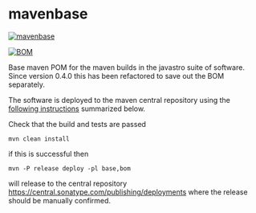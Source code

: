 # mavenbase


[![mavenbase](https://img.shields.io/maven-central/v/org.javastro/javastro-mavenbase.svg?label=javastro-mavenbase)](https://search.maven.org/artifact/org.javastro/javastro-mavenbase/)

[![BOM](https://img.shields.io/maven-central/v/org.javastro/bom.svg?label=BOM)](https://search.maven.org/artifact/org.javastro/bom/)

Base maven POM for the maven builds in the javastro suite of software. Since version 0.4.0 this has been refactored to save out the BOM separately.

The  software  is deployed to the maven central 
repository using the [following instructions](http://central.sonatype.org/pages/apache-maven.html)
summarized below.
   
Check that the build and tests are passed

	mvn clean install

if this is successful then

	mvn -P release deploy -pl base,bom

will release to the central repository https://central.sonatype.com/publishing/deployments
where the release should be manually confirmed.

